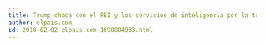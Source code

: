 ```yaml
---
title: Trump choca con el FBI y los servicios de inteligencia por la trama rusa
author: elpais.com
id: 2018-02-02-elpais.com-1690804933.html
---
```


